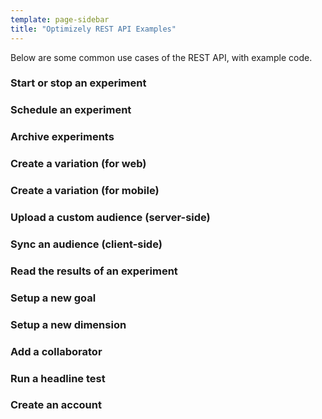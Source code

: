 ```yaml
---
template: page-sidebar
title: "Optimizely REST API Examples"
---
```


Below are some common use cases of the REST API, with example code.

### Start or stop an experiment

### Schedule an experiment

### Archive experiments

### Create a variation (for web)

### Create a variation (for mobile)

### Upload a custom audience (server-side)

### Sync an audience (client-side)

### Read the results of an experiment

### Setup a new goal

### Setup a new dimension

### Add a collaborator

### Run a headline test

### Create an account
